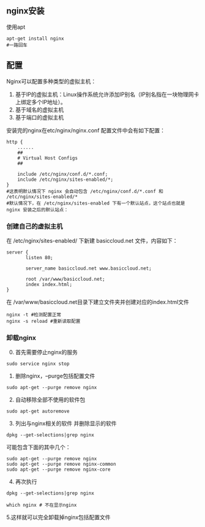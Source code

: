 
## nginx安装
使用apt
```
apt-get install nginx
#一路回车
```
## 配置
Nginx可以配置多种类型的虚拟主机：

1. 基于IP的虚拟主机：Linux操作系统允许添加IP别名（IP别名指在一块物理网卡上绑定多个IP地址）。
2. 基于域名的虚拟主机
3. 基于端口的虚拟主机

安装完的nginx在etc/nginx/nginx.conf 配置文件中会有如下配置：
```
http {
    ......
    ##
    # Virtual Host Configs
    ##

    include /etc/nginx/conf.d/*.conf;
    include /etc/nginx/sites-enabled/*;
}
#这表明默认情况下 nginx 会自动包含 /etc/nginx/conf.d/*.conf 和 /etc/nginx/sites-enabled/*
#默认情况下，在 /etc/nginx/sites-enabled 下有一个默认站点，这个站点也就是 nginx 安装之后的默认站点：
```
### 创建自己的虚拟主机
在 /etc/nginx/sites-enabled/ 下新建 basiccloud.net 文件，内容如下：
```
server {
       listen 80;

       server_name basiccloud.net www.basiccloud.net;

       root /var/www/basiccloud.net;
       index index.html;
}
```
在 /var/www/basiccloud.net目录下建立文件夹并创建对应的index.html文件
```
nginx -t #检测配置正常
nginx -s reload #重新读取配置
```

### 卸载nginx

0. 首先需要停止nginx的服务
```
sudo service nginx stop
```

1. 删除nginx，–purge包括配置文件
```
sudo apt-get --purge remove nginx
```
2. 自动移除全部不使用的软件包
```
sudo apt-get autoremove
```
3. 列出与nginx相关的软件 并删除显示的软件
```
dpkg --get-selections|grep nginx
```
可能包含下面的其中几个：
```
sudo apt-get --purge remove nginx
sudo apt-get --purge remove nginx-common
sudo apt-get --purge remove nginx-core
```

4. 再次执行
```
dpkg --get-selections|grep nginx

which nginx # 不在显示nginx
```
5.这样就可以完全卸载掉nginx包括配置文件 